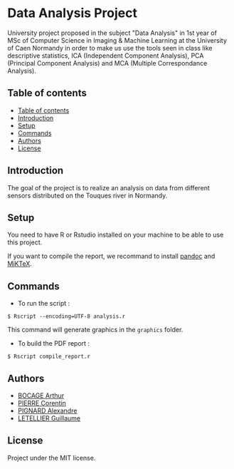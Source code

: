 # Data Analysis Project

University project proposed in the subject "Data Analysis" in 1st year of MSc of Computer Science in Imaging & Machine Learning at the University of Caen Normandy in order to make us use the tools seen in class like descriptive statistics, ICA (Independent Component Analysis), PCA (Principal Component Analysis) and MCA (Multiple Correspondance Analysis).

## Table of contents

  - [Table of contents](#table-of-contents)
  - [Introduction](#introduction)
  - [Setup](#setup)
  - [Commands](#commands)
  - [Authors](#authors)
  - [License](#license)

## Introduction
The goal of the project is to realize an analysis on data from different sensors distributed on the Touques river in Normandy.

## Setup
You need to have R or Rstudio installed on your machine to be able to use this project.

If you want to compile the report, we recommand to install [pandoc](https://pandoc.org/index.html) and [MiKTeX](https://miktex.org/download).

## Commands
- To run the script :
```shell
$ Rscript --encoding=UTF-8 analysis.r
```
This command will generate graphics in the `graphics` folder.

- To build the PDF report :
```shell
$ Rscript compile_report.r
```

## Authors
- [BOCAGE Arthur](https://github.com/TurluTwoD)
- [PIERRE Corentin](https://github.com/coco-ia)
- [PIGNARD Alexandre](https://github.com/Myrani)
- [LETELLIER Guillaume](https://github.com/Guigui14460)

## License
Project under the MIT license.
